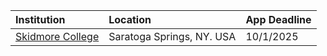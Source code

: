 
| **Institution** | **Location** | **App Deadline** |
| :----       | :---       | :--- |
| [Skidmore College](#skidmore) | Saratoga Springs, NY. USA | 10/1/2025 |

